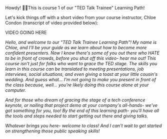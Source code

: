 Howdy! 🙋‍♀️This is course 1 of our "TED Talk Trainee" Learning Path! 


Let's kick things off with a short video from your course instructor, Chloe Condon (transcript of video provided below):

VIDEO GOING HERE

*Hello, and welcome to our "TED Talk Trainee Learning Path"! My name is Chloe, and I'll be your guide as we learn about how to become more confident presenters. Now I know there's some of you out there who HATE to be in front of crowds, before you shut off this video- hear me out! This course isn't just for folks who want to grace the TED stage. The skills you learn in this course can be translated to meeting presentations, job interviews, social situations, and even giving a toast at your little cousin's wedding. And guess what... I'm not going to make you present in front of the class because, well... you're likely doing this course alone at your computer.*

 

*And for those who dream of gracing the stage of a tech conference keynote, or nailing that project demo at your company's all-hands- we've got something for you, too! By the end of this learning path- you'll have all the tools and steps needed to start getting out there and giving talks.*

 

*Whatever brings you here- welcome to class! And I can't wait to get started on strengthening those public speaking skills!*